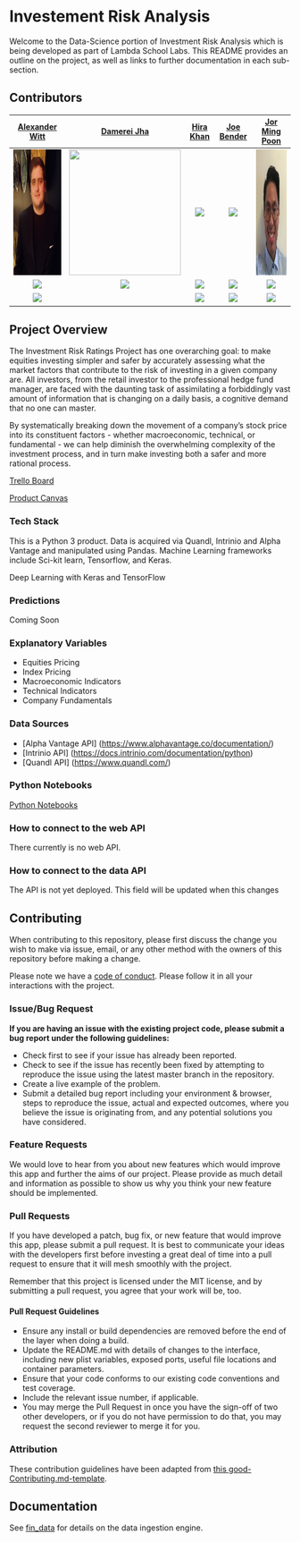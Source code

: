 # Investement Risk Analysis

Welcome to the Data-Science portion of Investment Risk Analysis which   is being developed as part of Lambda School Labs. This README provides an outline on the project, as well as links to further documentation in each sub-section.

## Contributors

|                                       [Alexander Witt](https://github.com/alex-witt)                                        |                                       [Damerei Jha](https://github.com/damerei)                                        |                                       [Hira Khan](https://github.com/hira63s)                                        |                                       [Joe Bender](https://github.com/jazzathoth)                                        |                                       [Jor Ming Poon](https://github.com/JorPoon)                                        |
| :-----------------------------------------------------------------------------------------------------------: | :-----------------------------------------------------------------------------------------------------------: | :-----------------------------------------------------------------------------------------------------------: | :-----------------------------------------------------------------------------------------------------------: | :-----------------------------------------------------------------------------------------------------------: |
|                      [<img src="./data/img/headshots/Alex.jpg" width = "200" height = "225" />](https://avatars3.githubusercontent.com/u/43584144?s=460&v=4)                       |                      [<img src="./data/img/headshots/Damerei.png" width = "200" height = "225" />](https://blackswan2.dev/static/dj-82d8405a6cba6dbe74f86e6946b4e211.png)                       |                      [<img src="https://www.dalesjewelers.com/wp-content/uploads/2018/10/placeholder-silhouette-male.png" width = "200" />](https://github.com/)                       |                      [<img src="https://www.dalesjewelers.com/wp-content/uploads/2018/10/placeholder-silhouette-female.png" width = "200" />](https://github.com/)                       |                      [<img src="./data/img/headshots/Jor.jpg" width = "200" height = "225" />](https://media.licdn.com/dms/image/C4D03AQHDeAV1fpgPjQ/profile-displayphoto-shrink_800_800/0?e=1571270400&v=beta&t=8iWYOsyquObIJg32ZzKKPVFbkIA26yIYbf4wTt8P6Zc)                       |
|                 [<img src="https://github.com/favicon.ico" width="15"> ](https://github.com/alex-witt)                 |            [<img src="https://github.com/favicon.ico" width="15"> ](https://github.com/damerei)             |           [<img src="https://github.com/favicon.ico" width="15"> ](https://github.com/hira63s)            |          [<img src="https://github.com/favicon.ico" width="15"> ](https://github.com/jazzathoth)           |            [<img src="https://github.com/favicon.ico" width="15"> ](https://github.com/jorpoon)             |
| [ <img src="https://static.licdn.com/sc/h/al2o9zrvru7aqj8e1x2rzsrca" width="15"> ](https://www.linkedin.com/in/alexanderjwitt) |  | [ <img src="https://static.licdn.com/sc/h/al2o9zrvru7aqj8e1x2rzsrca" width="15"> ](https://www.linkedin.com/in/hira-khan-991b1583/) | [ <img src="https://static.licdn.com/sc/h/al2o9zrvru7aqj8e1x2rzsrca" width="15"> ](https://www.linkedin.com/in/joe-bender) | [ <img src="https://static.licdn.com/sc/h/al2o9zrvru7aqj8e1x2rzsrca" width="15"> ](https://www.linkedin.com/in/jor-ming-poon) |

## Project Overview

The Investment Risk Ratings Project has one overarching goal: to make equities investing simpler and safer by accurately assessing what the market factors that contribute to the risk of investing in a given company are. All investors, from the retail investor to the professional hedge fund manager, are faced with the daunting task of assimilating a forbiddingly vast amount of information that is changing on a daily basis, a cognitive demand that no one can master.

By systematically breaking down the movement of a company’s stock price into its constituent factors - whether macroeconomic, technical, or fundamental - we can help diminish the overwhelming complexity of the investment process, and in turn make investing both a safer and more rational process.

[Trello Board](https://trello.com/b/tFRkI9A8/investment-risk-analysis)

[Product Canvas](https://www.notion.so/Investment-Risk-Analysis-a2ccc59778074d849bbd37449b6c1c38)


### Tech Stack

This is a Python 3 product. Data is acquired via Quandl, Intrinio and Alpha Vantage and manipulated using Pandas. Machine Learning frameworks include Sci-kit learn, Tensorflow, and Keras. 

Deep Learning with Keras and TensorFlow

### Predictions

Coming Soon

### Explanatory Variables

-   Equities Pricing
-   Index Pricing
-   Macroeconomic Indicators
-   Technical Indicators
-   Company Fundamentals

### Data Sources

-   [Alpha Vantage API] (https://www.alphavantage.co/documentation/)
-   [Intrinio API] (https://docs.intrinio.com/documentation/python)
-   [Quandl API] (https://www.quandl.com/)

### Python Notebooks

[Python Notebooks](https://github.com/labs14-investment-risk-analysis/Data-Science/tree/master/jupyter_notebooks)
### How to connect to the web API

There currently is no web API.

### How to connect to the data API

The API is not yet deployed. This field will be updated when this changes

## Contributing

When contributing to this repository, please first discuss the change you wish to make via issue, email, or any other method with the owners of this repository before making a change.

Please note we have a [code of conduct](./code_of_conduct.md). Please follow it in all your interactions with the project.

### Issue/Bug Request

 **If you are having an issue with the existing project code, please submit a bug report under the following guidelines:**
 - Check first to see if your issue has already been reported.
 - Check to see if the issue has recently been fixed by attempting to reproduce the issue using the latest master branch in the repository.
 - Create a live example of the problem.
 - Submit a detailed bug report including your environment & browser, steps to reproduce the issue, actual and expected outcomes,  where you believe the issue is originating from, and any potential solutions you have considered.

### Feature Requests

We would love to hear from you about new features which would improve this app and further the aims of our project. Please provide as much detail and information as possible to show us why you think your new feature should be implemented.

### Pull Requests

If you have developed a patch, bug fix, or new feature that would improve this app, please submit a pull request. It is best to communicate your ideas with the developers first before investing a great deal of time into a pull request to ensure that it will mesh smoothly with the project.

Remember that this project is licensed under the MIT license, and by submitting a pull request, you agree that your work will be, too.

#### Pull Request Guidelines

- Ensure any install or build dependencies are removed before the end of the layer when doing a build.
- Update the README.md with details of changes to the interface, including new plist variables, exposed ports, useful file locations and container parameters.
- Ensure that your code conforms to our existing code conventions and test coverage.
- Include the relevant issue number, if applicable.
- You may merge the Pull Request in once you have the sign-off of two other developers, or if you do not have permission to do that, you may request the second reviewer to merge it for you.

### Attribution

These contribution guidelines have been adapted from [this good-Contributing.md-template](https://gist.github.com/PurpleBooth/b24679402957c63ec426).

## Documentation

See [fin_data](https://github.com/labs14-investment-risk-analysis/Data-Science/blob/master/data/README.md) for details on the data ingestion engine.
